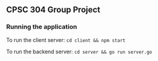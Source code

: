 ## CPSC 304 Group Project

### Running the application
To run the client server:
```cd client && npm start```

To run the backend server:
```cd server && go run server.go```

